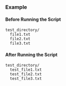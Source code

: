 
### Example
#### Before Running the Script
```
test_directory/
  file1.txt
  file2.txt
  file3.txt
```

#### After Running the Script
```
test_directory/
  test_file1.txt
  test_file2.txt
  test_file3.txt
```
